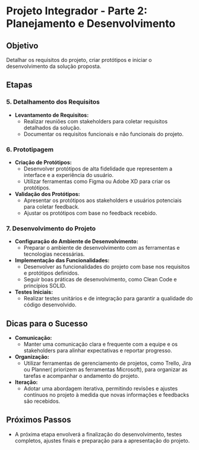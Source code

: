 # Projeto Integrador - Parte 2: Planejamento e Desenvolvimento

## Objetivo

Detalhar os requisitos do projeto, criar protótipos e iniciar o desenvolvimento da solução proposta.

## Etapas

### 5. Detalhamento dos Requisitos

- **Levantamento de Requisitos:**
  - Realizar reuniões com stakeholders para coletar requisitos detalhados da solução.
  - Documentar os requisitos funcionais e não funcionais do projeto.

### 6. Prototipagem

- **Criação de Protótipos:**
  - Desenvolver protótipos de alta fidelidade que representem a interface e a experiência do usuário.
  - Utilizar ferramentas como Figma ou Adobe XD para criar os protótipos.
- **Validação dos Protótipos:**
  - Apresentar os protótipos aos stakeholders e usuários potenciais para coletar feedback.
  - Ajustar os protótipos com base no feedback recebido.

### 7. Desenvolvimento do Projeto

- **Configuração do Ambiente de Desenvolvimento:**
  - Preparar o ambiente de desenvolvimento com as ferramentas e tecnologias necessárias.
- **Implementação das Funcionalidades:**
  - Desenvolver as funcionalidades do projeto com base nos requisitos e protótipos definidos.
  - Seguir boas práticas de desenvolvimento, como Clean Code e princípios SOLID.
- **Testes Iniciais:**
  - Realizar testes unitários e de integração para garantir a qualidade do código desenvolvido.

## Dicas para o Sucesso

- **Comunicação:**
  - Manter uma comunicação clara e frequente com a equipe e os stakeholders para alinhar expectativas e reportar progresso.
- **Organização:**
  - Utilizar ferramentas de gerenciamento de projetos, como Trello, Jira ou Planner( priorizem as ferramentas Microsoft), para organizar as tarefas e acompanhar o andamento do projeto.
- **Iteração:**
  - Adotar uma abordagem iterativa, permitindo revisões e ajustes contínuos no projeto à medida que novas informações e feedbacks são recebidos.

## Próximos Passos

- A próxima etapa envolverá a finalização do desenvolvimento, testes completos, ajustes finais e preparação para a apresentação do projeto.
